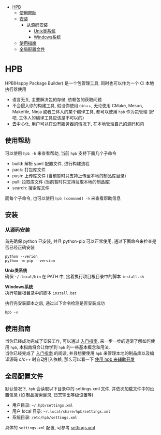 - [HPB](#hpb)
  - [使用帮助](#使用帮助)
  - [安装](#安装)
    - [从源码安装](#从源码安装)
      - [Unix类系统](#unix类系统)
      - [Windows系统](#windows系统)
  - [使用指南](#使用指南)
  - [全局配置文件](#全局配置文件)


# HPB
HPB(Happy Package Builder) 是一个包管理工具, 同时也可以作为一个 CI 本地执行器使用  

* 语言无关, 主要解决包的存储, 依赖包的获取问题
* 不会侵入你的构建工具, 假设你使用 c/c++, 无论使用 CMake, Meson, Makefile, Ninja 或者三体人的某个编译工具, 都可以使用 `hpb` 作为包管理 (好吧, 三体人的编译工具应该是不可以的)
* 去中心化, 用户可以在没有服务器的情况下, 在本地管理自己的源码和包

## 使用帮助
可以使用 `hpb -h` 来查看帮助, 当前 `hpb` 支持下面几个子命令  
* build: 解析 yaml 配置文件, 进行构建流程
* pack: 打包库文件
* push: 上传库文件 (当前暂时只支持上传至本地的制品库目录)
* pull: 拉取库文件 (当前暂时只支持拉取本地的制品库)
* search: 搜索库文件

而每个子命令, 也可以使用 `hpb [command] -h` 来查看帮助信息

## 安装

### 从源码安装
首先确保 python 已安装, 并且 python-pip 可以正常使用, 通过下面命令来检查是否已经正确安装
```
python --verion
python -m pip --version
```

**Unix类系统**  
确保 `~/.local/bin` 在 PATH 中, 接着执行项目根目录中的脚本 `install.sh`  

**Windows系统**  
执行项目根目录中的脚本 `install.bat`  

执行完安装脚本之后, 通过以下命令检测是否安装成功
```
hpb -v
```

## 使用指南
当你已经成功完成了安装工作, 可以通过 [入门指南](./doc/cn/user_guide.md), 来一步一步的逐渐了解如何使用 `hpb`, 本指南将会让你学到 `hpb` 的一些基本概念和用法.  
当你已经完成了 [入门指南](./doc/cn/user_guide.md) 的阅读, 并且想要使用 `hpb` 来管理本地的制品库以及编译源码 c/c++ 时自动引入依赖, 那么可以看一下 [使用 hpb 来辅助开发](./doc/cn/dev_with_hpb.md)

## 全局配置文件
默认情况下, `hpb` 会读取以下目录中的 settings.xml 文件, 并依次加载文件中的设置信息 (如 制品搜索目录, 日志输出等级设置等)
* 用户目录: `~/.hpb/settings.xml`
* 用户 local 目录: `~/.local/share/hpb/settings.xml`
* 系统目录: `/etc/hpb/settings.xml`

具体的 `settings.xml` 配置, 可参考 [settings.xml](./etc/settings.xml)
